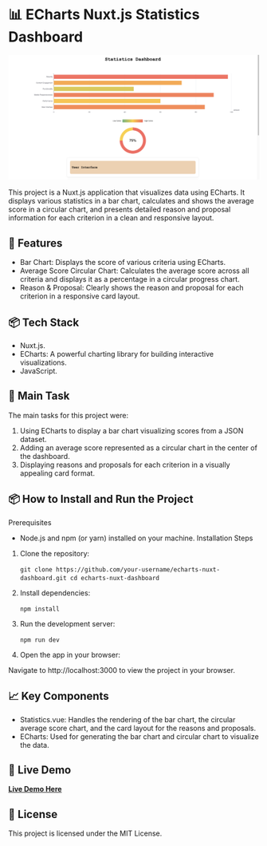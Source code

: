 # 📊 ECharts Nuxt.js Statistics Dashboard

![Dashboard Screenshot](/public//Screenshot%202024-10-03%20at%2019.00.40.png)

This project is a Nuxt.js application that visualizes data using ECharts. It displays various statistics in a bar chart, calculates and shows the average score in a circular chart, and presents detailed reason and proposal information for each criterion in a clean and responsive layout.

## 🚀 Features

- Bar Chart: Displays the score of various criteria using ECharts.
- Average Score Circular Chart: Calculates the average score across all criteria and displays it as a percentage in a circular progress chart.
- Reason & Proposal: Clearly shows the reason and proposal for each criterion in a responsive card layout.

## 📦 Tech Stack

- Nuxt.js.
- ECharts: A powerful charting library for building interactive visualizations.
- JavaScript.

## 📑 Main Task

The main tasks for this project were:

1. Using ECharts to display a bar chart visualizing scores from a JSON dataset.
2. Adding an average score represented as a circular chart in the center of the dashboard.
3. Displaying reasons and proposals for each criterion in a visually appealing card format.

## 📦 How to Install and Run the Project

Prerequisites

- Node.js and npm (or yarn) installed on your machine.
  Installation Steps

1. Clone the repository:

   `git clone https://github.com/your-username/echarts-nuxt-dashboard.git
cd echarts-nuxt-dashboard
`

2. Install dependencies:

   `npm install`

3. Run the development server:

   `npm run dev
`

4. Open the app in your browser:

Navigate to http://localhost:3000 to view the project in your browser.

## 📈 Key Components

- Statistics.vue: Handles the rendering of the bar chart, the circular average score chart, and the card layout for the reasons and proposals.
- ECharts: Used for generating the bar chart and circular chart to visualize the data.

## 🚀 Live Demo

**[Live Demo Here](https://charts-project.netlify.app/)**

## 📝 License

This project is licensed under the MIT License.
